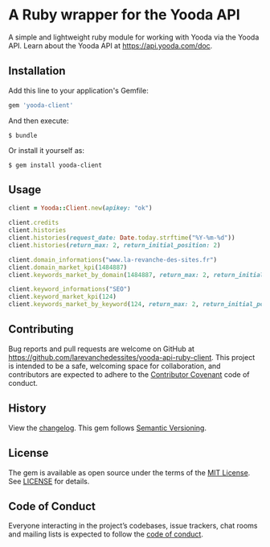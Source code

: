 # A Ruby wrapper for the Yooda API
A simple and lightweight ruby module for working with Yooda via the Yooda API. Learn about the Yooda API at https://api.yooda.com/doc.

## Installation

Add this line to your application's Gemfile:

```ruby
gem 'yooda-client'
```

And then execute:

    $ bundle

Or install it yourself as:

    $ gem install yooda-client

## Usage

```ruby
client = Yooda::Client.new(apikey: "ok")

client.credits
client.histories
client.histories(request_date: Date.today.strftime("%Y-%m-%d"))
client.histories(return_max: 2, return_initial_position: 2)

client.domain_informations("www.la-revanche-des-sites.fr")
client.domain_market_kpi(1484887)
client.keywords_market_by_domain(1484887, return_max: 2, return_initial_position: 2)

client.keyword_informations("SEO")
client.keyword_market_kpi(124)
client.keywords_market_by_keyword(124, return_max: 2, return_initial_position: 2)
```

## Contributing

Bug reports and pull requests are welcome on GitHub at https://github.com/larevanchedessites/yooda-api-ruby-client. This project is intended to be a safe, welcoming space for collaboration, and contributors are expected to adhere to the [Contributor Covenant](http://contributor-covenant.org) code of conduct.


## History

View the [changelog](https://github.com/larevanchedessites/yooda-api-ruby-client/blob/master/CHANGELOG.md). This gem follows [Semantic Versioning](http://semver.org/).

## License
The gem is available as open source under the terms of the [MIT License](https://opensource.org/licenses/MIT).
See [LICENSE](https://github.com/larevanchedessites/yooda-api-ruby-client/blob/master/LICENSE.txt) for details.

## Code of Conduct

Everyone interacting in the project’s codebases, issue trackers, chat rooms and mailing lists is expected to follow the [code of conduct](https://github.com/[USERNAME]/yooda-client/blob/master/CODE_OF_CONDUCT.md).
